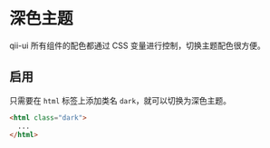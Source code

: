 # 深色主题
qii-ui 所有组件的配色都通过 CSS 变量进行控制，切换主题配色很方便。

## 启用
只需要在 `html` 标签上添加类名 `dark`，就可以切换为深色主题。
```html
<html class="dark">
  ...
</html>
```